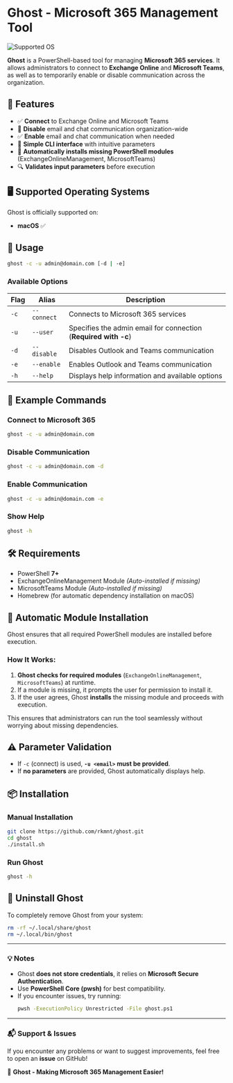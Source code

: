 # Ghost - Microsoft 365 Management Tool

![Supported OS](https://img.shields.io/badge/Supported-macOS-blue?style=for-the-badge&logo=apple)

**Ghost** is a PowerShell-based tool for managing **Microsoft 365 services**. It allows administrators to connect to **Exchange Online** and **Microsoft Teams**, as well as to temporarily enable or disable communication across the organization.

## 🚀 Features

- ✅ **Connect** to Exchange Online and Microsoft Teams
- 🚫 **Disable** email and chat communication organization-wide
- ✅ **Enable** email and chat communication when needed
- 📌 **Simple CLI interface** with intuitive parameters
- 🔄 **Automatically installs missing PowerShell modules** (ExchangeOnlineManagement, MicrosoftTeams)
- 🔍 **Validates input parameters** before execution

## 🖥 Supported Operating Systems

Ghost is officially supported on:
- **macOS** ✅

## 🎯 Usage

```sh
ghost -c -u admin@domain.com [-d | -e]
```

### Available Options

| Flag | Alias | Description |
|------|-------|-------------|
| `-c` | `--connect` | Connects to Microsoft 365 services |
| `-u` | `--user` | Specifies the admin email for connection (**Required with -c**) |
| `-d` | `--disable` | Disables Outlook and Teams communication |
| `-e` | `--enable` | Enables Outlook and Teams communication |
| `-h` | `--help` | Displays help information and available options |

## 📌 Example Commands

### Connect to Microsoft 365
```sh
ghost -c -u admin@domain.com
```

### Disable Communication
```sh
ghost -c -u admin@domain.com -d
```

### Enable Communication
```sh
ghost -c -u admin@domain.com -e
```

### Show Help
```sh
ghost -h
```

## 🛠 Requirements

- PowerShell **7+**
- ExchangeOnlineManagement Module *(Auto-installed if missing)*
- MicrosoftTeams Module *(Auto-installed if missing)*
- Homebrew (for automatic dependency installation on macOS)

## 🔄 Automatic Module Installation
Ghost ensures that all required PowerShell modules are installed before execution.

### **How It Works:**
1. **Ghost checks for required modules** (`ExchangeOnlineManagement`, `MicrosoftTeams`) at runtime.
2. If a module is missing, it prompts the user for permission to install it.
3. If the user agrees, Ghost **installs** the missing module and proceeds with execution.

This ensures that administrators can run the tool seamlessly without worrying about missing dependencies.

## ⚠️ Parameter Validation
- If `-c` (connect) is used, **`-u <email>` must be provided**.
- If **no parameters** are provided, Ghost automatically displays help.

## 📦 Installation

### **Manual Installation**
```sh
git clone https://github.com/rkmnt/ghost.git
cd ghost
./install.sh
```

### **Run Ghost**
```sh
ghost -h
```

## 🔧 Uninstall Ghost
To completely remove Ghost from your system:
```sh
rm -rf ~/.local/share/ghost
rm ~/.local/bin/ghost
```

---

### **💡 Notes**
- Ghost **does not store credentials**, it relies on **Microsoft Secure Authentication**.
- Use **PowerShell Core (pwsh)** for best compatibility.
- If you encounter issues, try running:
  ```sh
  pwsh -ExecutionPolicy Unrestricted -File ghost.ps1
  ```

---
### **📬 Support & Issues**
If you encounter any problems or want to suggest improvements, feel free to open an **issue** on GitHub!

🚀 **Ghost - Making Microsoft 365 Management Easier!**
```
